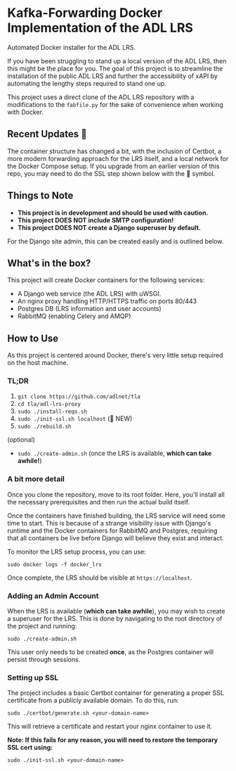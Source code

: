Kafka-Forwarding Docker Implementation of the ADL LRS
=================
Automated Docker installer for the ADL LRS.

If you have been struggling to stand up a local version of the ADL LRS, then this might be the place for you.  The goal of this project is to streamline the installation of the public ADL LRS and further the accessibility of xAPI by automating the lengthy steps required to stand one up.  

This project uses a direct clone of the ADL LRS repository with a modifications to the `fabfile.py` for the sake of convenience when working with Docker.

## Recent Updates 🌟
The container structure has changed a bit, with the inclusion of Certbot, a more modern forwarding approach for the LRS itself, and a local network for the Docker Compose setup.  If you upgrade from an earlier version of this repo, you may need to do the SSL step shown below with the 🌟 symbol.

## Things to Note
- **This project is in development and should be used with caution.**
- **This project DOES NOT include SMTP configuration!**
- **This project DOES NOT create a Django superuser by default.**

For the Django site admin, this can be created easily and is outlined below.

## What's in the box?
This project will create Docker containers for the following services:
- A Django web service (the ADL LRS) with uWSGI.
- An nginx proxy handling HTTP/HTTPS traffic on ports 80/443
- Postgres DB (LRS information and user accounts)
- RabbitMQ (enabling Celery and AMQP)

## How to Use
As this project is centered around Docker, there's very little setup required on the host machine. 

### TL;DR
1. `git clone https://github.com/adlnet/tla`
1. `cd tla/adl-lrs-proxy`
1. `sudo ./install-reqs.sh`
1. `sudo ./init-ssl.sh localhost` (🌟 NEW)
1. `sudo ./rebuild.sh`

(optional) 
- `sudo ./create-admin.sh` (once the LRS is available, **which can take awhile!**)

### A bit more detail
Once you clone the repository, move to its root folder.  Here, you'll install all the necessary prerequisites and then run the actual build itself.  

Once the containers have finished building, the LRS service will need some time to start.  This is because of a strange visibility issue with Django's runtime and the Docker containers for RabbitMQ and Postgres, requiring that all containers be live before Django will believe they exist and interact.

To monitor the LRS setup process, you can use:
```
sudo docker logs -f docker_lrs
```
Once complete, the LRS should be visible at `https://localhost`.

### Adding an Admin Account
When the LRS is available (**which can take awhile**), you may wish to create a superuser for the LRS.  This is done by navigating to the root directory of the project and running:
```
sudo ./create-admin.sh
```
This user only needs to be created **once**, as the Postgres container will persist through sessions.

### Setting up SSL
The project includes a basic Certbot container for generating a proper SSL certificate from a publicly available domain.  To do this, run:
```
sudo ./certbot/generate.sh <your-domain-name>
```
This will retrieve a certificate and restart your nginx container to use it.  

**Note: If this fails for any reason, you will need to restore the temporary SSL cert using:**
```
sudo ./init-ssl.sh <your-domain-name>
```
